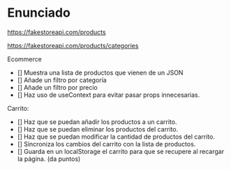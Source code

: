 # Enunciado

https://fakestoreapi.com/products

https://fakestoreapi.com/products/categories

Ecommerce

- [] Muestra una lista de productos que vienen de un JSON
- [] Añade un filtro por categoría
- [] Añade un filtro por precio
- [] Haz uso de useContext para evitar pasar props innecesarias.

Carrito:

- [] Haz que se puedan añadir los productos a un carrito.
- [] Haz que se puedan eliminar los productos del carrito.
- [] Haz que se puedan modificar la cantidad de productos del carrito.
- [] Sincroniza los cambios del carrito con la lista de productos.
- [] Guarda en un localStorage el carrito para que se recupere al recargar la página. (da puntos)
